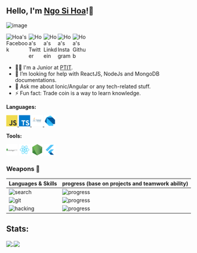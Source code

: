 ## Hello, I'm [Ngo Si Hoa](https://github.com/Shinsh0802)!👋

![image](https://user-images.githubusercontent.com/97546114/149110103-d7ec6603-a8ce-4df2-97de-1e6f546883fa.png)

<a href="https://www.facebook.com/shn.08.02.2001/">
  <img align="left" alt="Hoa's Facebook" width="60px" src="https://1000logos.net/wp-content/uploads/2021/04/Facebook-logo.png" />
</a>
<a href="https://twitter.com/Shinsh_0802">
  <img align="left" alt="Hoa's Twitter" width="40px" src="https://raw.githubusercontent.com/anuraghazra/anuraghazra/master/assets/twitter.svg" />
</a>
<a href="https://www.linkedin.com/in/ngô-sĩ-hòa-426652229/">
  <img align="left" alt="Hoa's Linkdein" width="38px" src="https://cdn.icon-icons.com/icons2/2429/PNG/512/linkedin_logo_icon_147268.png" />
</a>
<a href="https://www.instagram.com/shinsh_0802/?hl=fr">
  <img align="left" alt="Hoa's Instagram" width="40px" src="https://cdn.icon-icons.com/icons2/1582/PNG/512/instagram_108043.png"/>
</a>
<a href="https://github.com/Shinsh0802">
  <img align="left" alt="Hoa's Github" width="35px" src="https://github.githubassets.com/images/mona-loading-dark.gif" />
</a>

<br/>
<br/>
<br/>
<br/>

- 👨‍🎓 I'm a Junior at [PTIT](http://hcm.ptit.edu.vn/).
- 🤔 I’m looking for help with ReactJS, NodeJs and MongoDB documentations.
- 💬 Ask me about Ionic/Angular or any tech-related stuff.
- ⚡ Fun fact: Trade coin is a way to learn knowledge.

**Languages:**


<a href="https://www.javascript.com">
  <code><img height="30" src="https://raw.githubusercontent.com/github/explore/80688e429a7d4ef2fca1e82350fe8e3517d3494d/topics/javascript/javascript.png"></code>
</a>
<a href="https://github.com/microsoft/TypeScript">
  <code><img height="30" src="https://raw.githubusercontent.com/github/explore/80688e429a7d4ef2fca1e82350fe8e3517d3494d/topics/typescript/typescript.png"></code>
</a>
<a href="https://www.java.com">
  <code><img height="30" src="https://raw.githubusercontent.com/github/explore/80688e429a7d4ef2fca1e82350fe8e3517d3494d/topics/java/java.png"></code>
</a>
<a href="https://github.com/dartsim/dart">
  <code><img height="30" src="https://raw.githubusercontent.com/github/explore/80688e429a7d4ef2fca1e82350fe8e3517d3494d/topics/dart/dart.png"></code>
</a>

**Tools:**


<code><img height="30" src="https://raw.githubusercontent.com/github/explore/80688e429a7d4ef2fca1e82350fe8e3517d3494d/topics/mongodb/mongodb.png"></code>
<code><img height="30" src="https://raw.githubusercontent.com/github/explore/80688e429a7d4ef2fca1e82350fe8e3517d3494d/topics/react-native/react-native.png"></code>
<code><img height="30" src="https://raw.githubusercontent.com/github/explore/80688e429a7d4ef2fca1e82350fe8e3517d3494d/topics/nodejs/nodejs.png"></code>
<code><img height="30" src="https://raw.githubusercontent.com/github/explore/80688e429a7d4ef2fca1e82350fe8e3517d3494d/topics/flutter/flutter.png"></code>
<br/>
### Weapons 🏹
| Languages & Skills | progress (base on projects and teamwork ability)  |
|--|--|
![search](https://img.shields.io/badge/-Google&#160;Search-9cf?&logo=google)| ![progress](https://progress-bar.dev/50/?scale=100&width=300&suffix=%)
![git](https://img.shields.io/badge/-Git-8cf?&logo=git)| ![progress](https://progress-bar.dev/40/?scale=100&width=300&suffix=%)
![hacking](https://img.shields.io/badge/-Terminal-8cf?&logo=gnu-bash)| ![progress](https://progress-bar.dev/35/?scale=100&width=300&suffix=%)

## Stats:

<!-- <a href="https://github.com/danglequocbao001">
  <img align="center" src="https://github-readme-stats.vercel.app/api/top-langs/?username=danglequocbao001&theme=tokyonight&hide_border=true&line_height=17&layout=compact" />
</a>
<!-- <a href="https://github.com/danglequocbao001">
 <img align="center" src="https://github-readme-stats.vercel.app/api?username=danglequocbao001&show_icons=true&theme=tokyonight&hide_border=true" alt="Bao's github stats"/>
</a> -->
<!-- <a href="https://github-readme-streak-stats.herokuapp.com/?user=danglequocbao001&theme=tokyonight">
  <img align="center" src="https://github-readme-streak-stats.herokuapp.com/?user=danglequocbao001&theme=tokyonight" />
</a> -->
<!-- <a href="https://github-readme-stats.vercel.app/api/wakatime?username=danglequocbao001&theme=tokyonight&hide_border=true">
 <img align="center" src="https://github-readme-stats.vercel.app/api/wakatime?username=danglequocbao001&theme=tokyonight&hide_border=true" alt="Bao's github stats"/>
</a> -->

<div>
 <a href="https://github.com/danglequocbao001/Bessenger">
  <img align="center" src="https://github-readme-stats.vercel.app/api/pin/?username=danglequocbao001&repo=Bessenger&theme=tokyonight&hide_border=true" />
  </a> 
 <a href="https://github.com/danglequocbao001/CityGuide">
  <img align="center" src="https://github-readme-stats.vercel.app/api/pin/?username=danglequocbao001&repo=CityGuide&theme=tokyonight&hide_border=true" />
 </a>
</div>



















